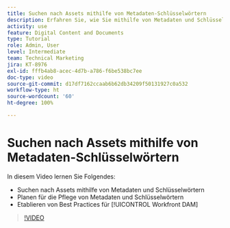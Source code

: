 ```yaml
---
title: Suchen nach Assets mithilfe von Metadaten-Schlüsselwörtern
description: Erfahren Sie, wie Sie mithilfe von Metadaten und Schlüsselwörtern nach Assets suchen, die Pflege von Metadaten und Schlüsselwörtern planen und Best Practices zu [!UICONTROL Workfront DAM] einrichten.
activity: use
feature: Digital Content and Documents
type: Tutorial
role: Admin, User
level: Intermediate
team: Technical Marketing
jira: KT-8976
exl-id: fffb4ab8-acec-4d7b-a786-f6be538bc7ee
doc-type: video
source-git-commit: d17df7162ccaab6b62db34209f50131927c0a532
workflow-type: ht
source-wordcount: '60'
ht-degree: 100%

---
```


# Suchen nach Assets mithilfe von Metadaten-Schlüsselwörtern

In diesem Video lernen Sie Folgendes:

* Suchen nach Assets mithilfe von Metadaten und Schlüsselwörtern
* Planen für die Pflege von Metadaten und Schlüsselwörtern
* Etablieren von Best Practices für [!UICONTROL Workfront DAM]

>[!VIDEO](https://video.tv.adobe.com/v/335239/?quality=12&learn=on&enablevpops)
